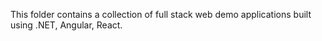 This folder contains a collection of full stack web demo applications built using .NET, Angular, React.
